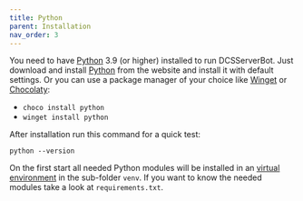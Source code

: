 ```yaml
---
title: Python
parent: Installation
nav_order: 3
---
```


You need to have [Python] 3.9 (or higher) installed to run DCSServerBot.
Just download and install [Python] from the website and install it with default settings.
Or you can use a package manager of your choice like [Winget] or [Chocolaty]:

- `choco install python`
- `winget install python`

After installation run this command for a quick test:

```python --version```

On the first start all needed Python modules will be installed in an [virtual environment] in the sub-folder `venv`.
If you want to know the needed modules take a look at `requirements.txt`.

[Python]: https://www.python.org/
[Chocolaty]: https://chocolatey.org/
[Winget]: https://learn.microsoft.com/en-us/windows/package-manager/winget/
[virtual environment]: https://docs.python.org/3/library/venv.html

